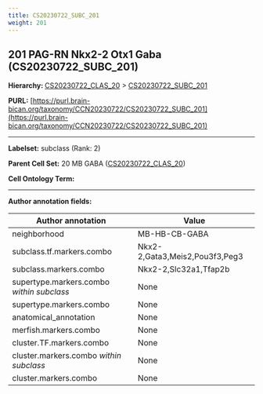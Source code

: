 ```yaml
---
title: CS20230722_SUBC_201
weight: 201
---
```

## 201 PAG-RN Nkx2-2 Otx1 Gaba (CS20230722_SUBC_201)
<b>Hierarchy: </b>
[CS20230722_CLAS_20](../CS20230722_CLAS_20) >
[CS20230722_SUBC_201](../CS20230722_SUBC_201)

**PURL:** [https://purl.brain-bican.org/taxonomy/CCN20230722/CS20230722_SUBC_201](https://purl.brain-bican.org/taxonomy/CCN20230722/CS20230722_SUBC_201)

---


**Labelset:** subclass (Rank: 2)

**Parent Cell Set:** 20 MB GABA ([CS20230722_CLAS_20](../CS20230722_CLAS_20))



**Cell Ontology Term:** 

[MARKER GENES.]: #


---

[TRANSFERRED ANNOTATIONS.]: #


[AUTHOR ANNOTATION FIELDS.]: #


**Author annotation fields:**

| Author annotation | Value |
|-------------------|-------|
|neighborhood|MB-HB-CB-GABA|
|subclass.tf.markers.combo|Nkx2-2,Gata3,Meis2,Pou3f3,Peg3|
|subclass.markers.combo|Nkx2-2,Slc32a1,Tfap2b|
|supertype.markers.combo _within subclass_|None|
|supertype.markers.combo|None|
|anatomical_annotation|None|
|merfish.markers.combo|None|
|cluster.TF.markers.combo|None|
|cluster.markers.combo _within subclass_|None|
|cluster.markers.combo|None|
